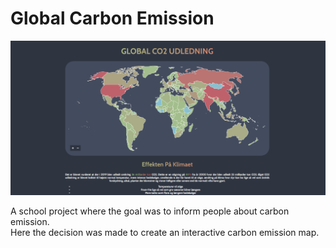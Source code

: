 # Global Carbon Emission
![](./misc/image.png)

A school project where the goal was to inform people about carbon emission.  
Here the decision was made to create an interactive carbon emission map.
